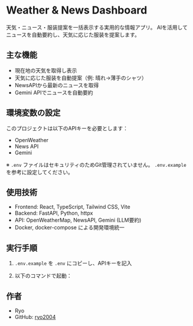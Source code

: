 # Weather & News Dashboard
天気・ニュース・服装提案を一括表示する実用的な情報アプリ。
AIを活用してニュースを自動要約し、天気に応じた服装を提案します。

## 主な機能
- 現在地の天気を取得し表示
- 天気に応じた服装を自動提案（例: 晴れ→薄手のシャツ）
- NewsAPIから最新のニュースを取得
- Gemini APIでニュースを自動要約

## 環境変数の設定

このプロジェクトは以下のAPIキーを必要とします：

- OpenWeather
- News API
- Gemini

※ `.env` ファイルはセキュリティのためGit管理されていません。 `.env.example` を参考に設定してください。

## 使用技術
- Frontend: React, TypeScript, Tailwind CSS, Vite
- Backend: FastAPI, Python, httpx
- API: OpenWeatherMap, NewsAPI, Gemini (LLM要約)
- Docker, docker-compose による開発環境統一

## 実行手順

1. `.env.example` を `.env` にコピーし、APIキーを記入

2. 以下のコマンドで起動：

## 作者
- Ryo
- GitHub: [ryo2004](https://github.com/ryo2004)
